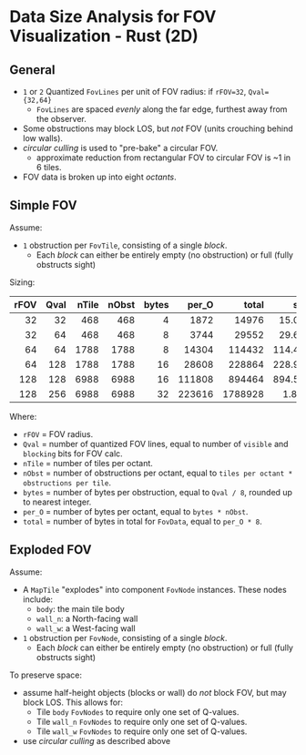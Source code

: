 # Data Size Analysis for FOV Visualization - Rust (2D)

## General

- `1` or `2` Quantized `FovLines` per unit of FOV radius: if `rFOV=32`, `Qval={32,64}`
  - `FovLines` are spaced _evenly_ along the far edge, furthest away from the observer.
- Some obstructions may block LOS, but _not_ FOV (units crouching behind low walls).
- _circular culling_ is used to "pre-bake" a circular FOV.
  - approximate reduction from rectangular FOV to circular FOV is ~1 in 6 tiles.
- FOV data is broken up into eight _octants_.

## Simple FOV

Assume:
- `1` obstruction per `FovTile`, consisting of a single _block_.
  - Each _block_ can either be entirely empty (no obstruction) or full (fully obstructs sight)

Sizing:

| rFOV | Qval | nTile | nObst | bytes |  per_O |  total  |   size  |
| ---: | ---: | ----: | ----: | ----: | -----: | ------: | ------: |
|   32 |   32 |   468 |   468 |     4 |   1872 |   14976 |  15.0KB |
|   32 |   64 |   468 |   468 |     8 |   3744 |   29552 |  29.6KB |
|   64 |   64 |  1788 |  1788 |     8 |  14304 |  114432 | 114.4KB |
|   64 |  128 |  1788 |  1788 |    16 |  28608 |  228864 | 228.9KB |
|  128 |  128 |  6988 |  6988 |    16 | 111808 |  894464 | 894.5KB |
|  128 |  256 |  6988 |  6988 |    32 | 223616 | 1788928 |   1.8MB |

Where:
- `rFOV`  = FOV radius.
- `Qval`  = number of quantized FOV lines, equal to number of `visible` and `blocking` bits for FOV calc.
- `nTile` = number of tiles per octant.
- `nObst` = number of obstructions per octant, equal to `tiles per octant * obstructions per tile`.
- `bytes` = number of bytes per obstruction, equal to `Qval / 8`, rounded up to nearest integer.
- `per_O` = number of bytes per octant, equal to `bytes * nObst`.
- `total` = number of bytes in total for `FovData`, equal to `per_O * 8`.

## Exploded FOV

Assume:
- A `MapTile` "explodes" into component `FovNode` instances. These nodes include:
  - `body`:   the main tile body
  - `wall_n`: a North-facing wall
  - `wall_w`: a West-facing wall
- `1` obstruction per `FovNode`, consisting of a single _block_.
  - Each _block_ can either be entirely empty (no obstruction) or full (fully obstructs sight)

To preserve space:
- assume half-height objects (blocks or wall) do _not_ block FOV, but may block LOS. This allows for:
  - Tile `body` `FovNodes` to require only one set of Q-values.
  - Tile `wall_n` `FovNodes` to require only one set of Q-values.
  - Tile `wall_w` `FovNodes` to require only one set of Q-values.
- use _circular culling_ as described above
